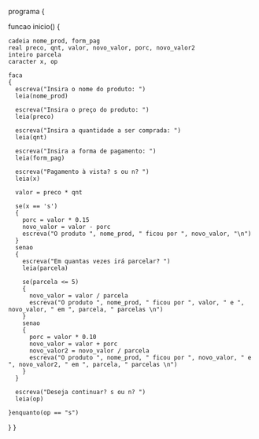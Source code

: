 programa 
{

  funcao inicio() 
  {
    
    cadeia nome_prod, form_pag
    real preco, qnt, valor, novo_valor, porc, novo_valor2
    inteiro parcela
    caracter x, op

    faca
    {
      escreva("Insira o nome do produto: ")
      leia(nome_prod)

      escreva("Insira o preço do produto: ")
      leia(preco)

      escreva("Insira a quantidade a ser comprada: ")
      leia(qnt)

      escreva("Insira a forma de pagamento: ")
      leia(form_pag)

      escreva("Pagamento à vista? s ou n? ")
      leia(x)

      valor = preco * qnt

      se(x == 's')
      {
        porc = valor * 0.15
        novo_valor = valor - porc
        escreva("O produto ", nome_prod, " ficou por ", novo_valor, "\n")
      }
      senao
      {
        escreva("Em quantas vezes irá parcelar? ")
        leia(parcela)

        se(parcela <= 5)
        {
          novo_valor = valor / parcela
          escreva("O produto ", nome_prod, " ficou por ", valor, " e ", novo_valor, " em ", parcela, " parcelas \n")
        }
        senao
        {
          porc = valor * 0.10
          novo_valor = valor + porc
          novo_valor2 = novo_valor / parcela
          escreva("O produto ", nome_prod, " ficou por ", novo_valor, " e ", novo_valor2, " em ", parcela, " parcelas \n")
        }
      }

      escreva("Deseja continuar? s ou n? ")
      leia(op)

    }enquanto(op == "s") 
  }
}
